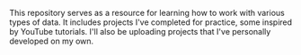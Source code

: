 This repository serves as a resource for learning how to work with various types of data. It includes projects I've completed for practice, some inspired by YouTube tutorials. I'll also be uploading projects that I've personally developed on my own.